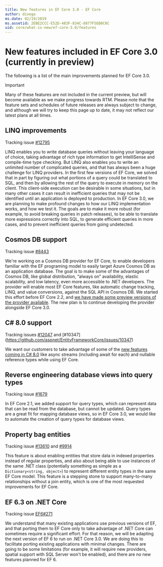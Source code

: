 ```yaml
---
title: New features in EF Core 3.0 - EF Core
author: divega
ms.date: 02/19/2019
ms.assetid: 2EBE2CCC-E52D-483F-834C-8877F5EB0C0C
uid: core/what-is-new/ef-core-3.0/features
---
```


# New features included in EF Core 3.0 (currently in preview)

The following is a list of the main improvements planned for EF Core 3.0. 

> [!IMPORTANT]
> Many of these features are not included in the current preview, but will become available as we make progress towards RTM.
Please note that the feature sets and schedules of future releases are always subject to change, and although we will try to keep this page up to date, it may not reflect our latest plans at all times.

## LINQ improvements 
Tracking issue [#12795](https://github.com/aspnet/EntityFrameworkCore/issues/12795)

LINQ enables you to write database queries without leaving your language of choice, taking advantage of rich type information to get IntelliSense and compile-time type checking.
But LINQ also enables you to write an unlimited number of complicated queries, and that has always been a huge challenge for LINQ providers.
In the first few versions of EF Core, we solved that in part by figuring out what portions of a query could be translated to SQL, and then by allowing the rest of the query to execute in memory on the client.
This client-side execution can be desirable in some situations, but in many other cases it can result in inefficient queries that may not be identified until an application is deployed to production.
In EF Core 3.0, we are planning to make profound changes to how our LINQ implementation works, and how we test it.
The goals are to make it more robust (for example, to avoid breaking queries in patch releases), to be able to translate more expressions correctly into SQL, to generate efficient queries in more cases, and to prevent inefficient queries from going undetected.

## Cosmos DB support 
Tracking issue [#8443](https://github.com/aspnet/EntityFrameworkCore/issues/8443)

We're working on a Cosmos DB provider for EF Core, to enable developers familiar with the EF programing model to easily target Azure Cosmos DB as an application database.
The goal is to make some of the advantages of Cosmos DB, like global distribution, “always on” availability, elastic scalability, and low latency, even more accessible to .NET developers.
The provider will enable most EF Core features, like automatic change tracking, LINQ, and value conversions, against the SQL API in Cosmos DB. We started this effort before EF Core 2.2, and [we have made some preview versions of the provider available](https://blogs.msdn.microsoft.com/dotnet/2018/10/17/announcing-entity-framework-core-2-2-preview-3/).
The new plan is to continue developing the provider alongside EF Core 3.0.   

## C# 8.0 support 
Tracking issues [#12047](https://github.com/aspnet/EntityFrameworkCore/issues/12047) and [#10347] (https://github.com/aspnet/EntityFrameworkCore/issues/10347)

We want our customers to take advantage of some of the [new features coming in C# 8.0](https://blogs.msdn.microsoft.com/dotnet/2018/11/12/building-c-8-0/) like async streams (including await for each) and nullable reference types while using EF Core.

## Reverse engineering database views into query types 
Tracking issue [#1679](https://github.com/aspnet/EntityFrameworkCore/issues/1679)

In EF Core 2.1, we added support for query types, which can represent data that can be read from the database, but cannot be updated.
Query types are a great fit for mapping database views, so in EF Core 3.0, we would like to automate the creation of query types for database views.

## Property bag entities 
Tracking issue [#13610](https://github.com/aspnet/EntityFrameworkCore/issues/13610) and [#9914](https://github.com/aspnet/EntityFrameworkCore/issues/9914)

This feature is about enabling entities that store data in indexed properties instead of regular properties, and also about being able to use instances of the same .NET class (potentially something as simple as a `Dictionary<string, object>`) to represent different entity types in the same EF Core model.
This feature is a stepping stone to support many-to-many relationships without a join entity, which is one of the most requested improvements for EF Core.

## EF 6.3 on .NET Core 
Tracking issue [EF6#271](https://github.com/aspnet/EntityFramework6/issues/271)

We understand that many existing applications use previous versions of EF, and that porting them to EF Core only to take advantage of .NET Core can sometimes require a significant effort.
For that reason, we will be adapting the next version of EF 6 to run on .NET Core 3.0.
We are doing this to facilitate porting existing applications with minimal changes.
There are going to be some limitations (for example, it will require new providers, spatial support with SQL Server won't be enabled), and there are no new features planned for EF 6.
